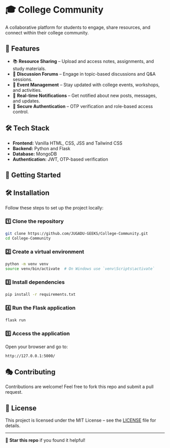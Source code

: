# 🎓 College Community

A collaborative platform for students to engage, share resources, and connect within their college community.

## 🚀 Features

- 📚 **Resource Sharing** – Upload and access notes, assignments, and study materials.
- 💬 **Discussion Forums** – Engage in topic-based discussions and Q&A sessions.
- 🎯 **Event Management** – Stay updated with college events, workshops, and activities.
- 🔔 **Real-time Notifications** – Get notified about new posts, messages, and updates.
- 🔐 **Secure Authentication** – OTP verification and role-based access control.

## 🛠️ Tech Stack

- **Frontend:** Vanilla HTML, CSS, JSS and Tailwind CSS
- **Backend:** Python and Flask
- **Database:** MongoDB
- **Authentication:** JWT, OTP-based verification

## 🎯 Getting Started

## 🛠 Installation

Follow these steps to set up the project locally:

### 1️⃣ Clone the repository
```sh
git clone https://github.com/JUGADU-GEEKS/College-Community.git
cd College-Community
```

### 2️⃣ Create a virtual environment
```sh
python -m venv venv
source venv/bin/activate  # On Windows use `venv\Scripts\activate`
```

### 3️⃣ Install dependencies
```sh
pip install -r requirements.txt
```

### 4️⃣ Run the Flask application
```sh
flask run
```

### 5️⃣ Access the application
Open your browser and go to:
```
http://127.0.0.1:5000/
```
## 🎭 Contributing

Contributions are welcome! Feel free to fork this repo and submit a pull request.

## 📜 License

This project is licensed under the MIT License – see the [LICENSE](LICENSE) file for details.

---

🌟 **Star this repo** if you found it helpful!
